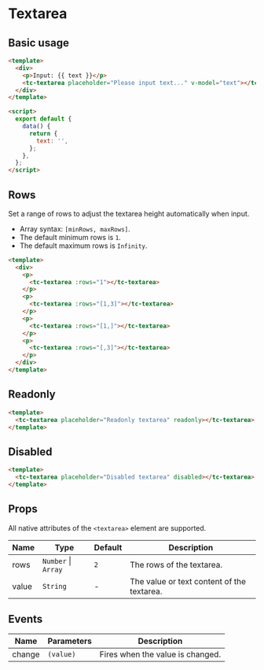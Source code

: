 # Textarea

## Basic usage

```html
<template>
  <div>
    <p>Input: {{ text }}</p>
    <tc-textarea placeholder="Please input text..." v-model="text"></tc-textarea>
  </div>
</template>

<script>
  export default {
    data() {
      return {
        text: '',
      };
    },
  };
</script>
```

## Rows

Set a range of rows to adjust the textarea height automatically when input.

- Array syntax: `[minRows, maxRows]`.
- The default minimum rows is `1`.
- The default maximum rows is `Infinity`.

```html
<template>
  <div>
    <p>
      <tc-textarea :rows="1"></tc-textarea>
    </p>
    <p>
      <tc-textarea :rows="[1,3]"></tc-textarea>
    </p>
    <p>
      <tc-textarea :rows="[1,]"></tc-textarea>
    </p>
    <p>
      <tc-textarea :rows="[,3]"></tc-textarea>
    </p>
  </div>
</template>
```

## Readonly

```html
<template>
  <tc-textarea placeholder="Readonly textarea" readonly></tc-textarea>
</template>
```

## Disabled

```html
<template>
  <tc-textarea placeholder="Disabled textarea" disabled></tc-textarea>
</template>
```

## Props

All native attributes of the `<textarea>` element are supported.

| Name | Type | Default | Description |
| --- | --- | --- | --- |
| rows | `Number` \| `Array` | `2` | The rows of the textarea. |
| value | `String` | - | The value or text content of the textarea. |

## Events

| Name | Parameters | Description |
| --- | --- | --- |
| change | `(value)` | Fires when the value is changed. |

